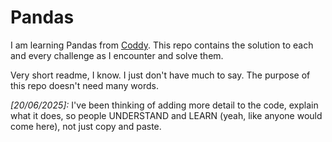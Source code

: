 # Pandas

I am learning Pandas from [Coddy](coddy.tech). This repo contains the solution to each and every challenge as I encounter and solve them.

Very short readme, I know. I just don't have much to say. The purpose of this repo doesn't need many words.

*[20/06/2025]:* I've been thinking of adding more detail to the code, explain what it does, so people UNDERSTAND and LEARN (yeah, like anyone would come here), not just copy and paste.
